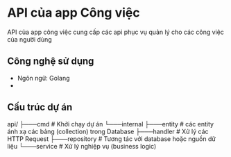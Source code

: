 # API của app Công việc
API của app công việc cung cấp các api phục vụ quản lý cho các công việc của người dùng

## Công nghệ sử dụng
- Ngôn ngữ: Golang
- 
## Cấu trúc dự án
api/
├───cmd                     # Khởi chạy dự án
└───internal
    ├───entity              # các entity ánh xạ các bảng (collection) trong Database
    ├───handler             # Xử lý các HTTP Request
    ├───repository          # Tương tác với database hoặc nguồn dữ liệu
    └───service             # Xử lý nghiệp vụ (business logic)